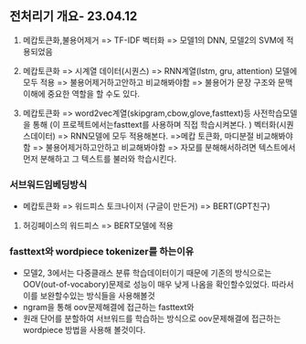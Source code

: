 ## 전처리기 개요- 23.04.12
1. 메캅토큰화,불용어제거 => TF-IDF 벡터화 => 모델1의 DNN, 모델2의 SVM에 적용되었음
   
2. 메캅토큰화 => 시계열 데이터(시퀀스) => RNN계열(lstm, gru, attention) 모델에 모두 적용
   => 불용어제거하고안하고 비교해봐야함
   => 불용어가 문장 구조와 문맥 이해에 중요한 역할을 할 수도 있다.

3. 메캅토큰화 => word2vec계열(skipgram,cbow,glove,fasttext)등 사전학습모델을 통해 (이 프로젝트에서는fasttext를 사용하며 직접 학습시켜본다. ) 벡터화(시퀀스데이터)
=> RNN모델에 모두 적용해본다.
=>메캅 토큰화, 마디분절 비교해봐야함
=> 불용어제거하고안하고 비교해봐야함
=> 자모를 분해해서하려면 텍스트에서 먼저 분해하고 그 텍스트를 불러와 학습시킨다.

### 서브워드임베딩방식
- 메캅토큰화 => 워드피스 토크나이저 (구글이 만든거) => BERT(GPT친구)
1. 허깅페이스의 워드피스 => BERT모델에 적용

### fasttext와 wordpiece tokenizer를 하는이유
- 모델2, 3에서는 다중클래스 분류 학습데이터이기 때문에 기존의 방식으로는 OOV(out-of-vocabory)문제로 성능이 매우 낮게 나옴을 확인할수있었다. 따라서 이를 보완할수있는 방식들을 사용해볼것
- ngram을 통해 oov문제해결에 접근하는 fasttext와 
- 원래 단어를 분할하여 서브워드를 학습하는 방식으로 oov문제해결에 접근하는 wordpiece 방법을 사용해 볼것이다. 